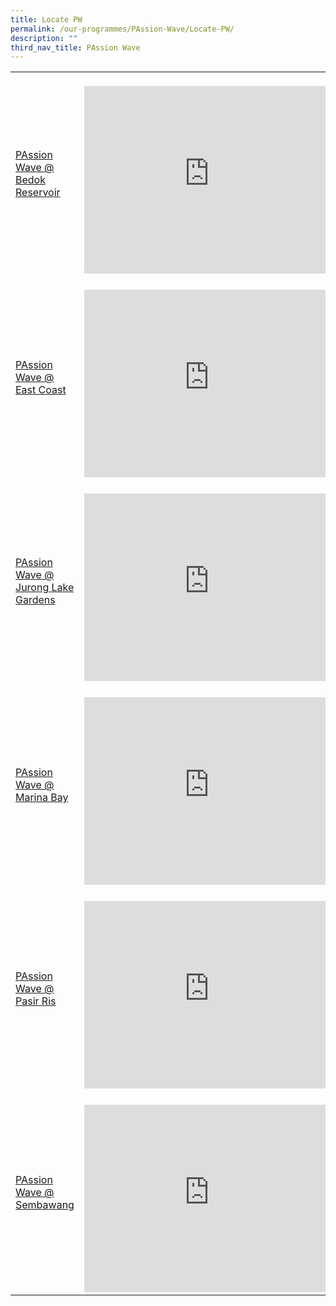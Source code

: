 ```yaml
---
title: Locate PW
permalink: /our-programmes/PAssion-Wave/Locate-PW/
description: ""
third_nav_title: PAssion Wave
---
```

|| |  |
| -------- | -------- | -------- |
| [PAssion Wave @ Bedok Reservoir](/our-programmes/PAssion-Wave/PAssionWaVe-BedokReservoir)     |  <br><iframe src="https://www.google.com/maps/embed?pb=!1m18!1m12!1m3!1d3988.7253030693355!2d103.93052831525594!3d1.3411720619756347!2m3!1f0!2f0!3f0!3m2!1i1024!2i768!4f13.1!3m3!1m2!1s0x31da3d46effffff9%3A0xcb45e7b544630ce4!2sPAssion%20WaVe%20%40%20Bedok%20Reservoir!5e0!3m2!1sen!2ssg!4v1679281352453!5m2!1sen!2ssg" width="400" height="300" style="border:0;" allowfullscreen="" loading="lazy"></iframe><br>  | 
| [PAssion Wave @ East Coast]( /our-programmes/PAssion-Wave/PAssionWaVe-EastCoast)  |  <br><iframe src="https://www.google.com/maps/embed?pb=!1m18!1m12!1m3!1d3988.7728775070177!2d103.95026841525588!3d1.3116582620611066!2m3!1f0!2f0!3f0!3m2!1i1024!2i768!4f13.1!3m3!1m2!1s0x31da22dc7e65fef5%3A0x25d1e14fbf0db682!2sPAssion%20Wave%20%40%20East%20Coast!5e0!3m2!1sen!2ssg!4v1679281287408!5m2!1sen!2ssg" width="400" height="300" style="border:0;" allowfullscreen="" loading="lazy"></iframe><br>   |      
| [PAssion Wave @ Jurong Lake Gardens]( /our-programmes/PAssion-Wave/PAssionWaVe-JurongLakeGardens)    | <br><iframe src="https://www.google.com/maps/embed?pb=!1m18!1m12!1m3!1d3988.727990210806!2d103.72512201525585!3d1.3395223619804415!2m3!1f0!2f0!3f0!3m2!1i1024!2i768!4f13.1!3m3!1m2!1s0x31da0f50a4f56051%3A0xa49acc37d2f6a9cb!2sPAssion%20Wave%20%40%20Jurong%20Lake%20Gardens!5e0!3m2!1sen!2ssg!4v1679281395646!5m2!1sen!2ssg" width="400" height="300" style="border:0;" allowfullscreen="" loading="lazy"></iframe><br>   |      
| [PAssion Wave @ Marina Bay](/our-programmes/PAssion-Wave/PAssioWaVe-MarinaBay)   | <br><iframe src="https://www.google.com/maps/embed?pb=!1m18!1m12!1m3!1d3988.799271990012!2d103.86498861525594!3d1.2949938621087411!2m3!1f0!2f0!3f0!3m2!1i1024!2i768!4f13.1!3m3!1m2!1s0x31da19acc66909d1%3A0x7d9a65a759e856fc!2sPAssion%20Wave%20%40%20Marina%20Bay!5e0!3m2!1sen!2ssg!4v1679281430192!5m2!1sen!2ssg" width="400" height="300" style="border:0;" allowfullscreen="" loading="lazy"></iframe><br>   |      
| [PAssion Wave @ Pasir Ris](/our-programmes/PAssion-Wave/PAssionWaVe-PasirRis)   | <br><iframe src="https://www.google.com/maps/embed?pb=!1m18!1m12!1m3!1d3988.6528984462266!2d103.94117071525574!3d1.3848834618464227!2m3!1f0!2f0!3f0!3m2!1i1024!2i768!4f13.1!3m3!1m2!1s0x31da3dc12aaaaaab%3A0x9fe6d6c08637ca25!2sPAssion%20Wave%20%40%20Pasir%20Ris!5e0!3m2!1sen!2ssg!4v1679281468468!5m2!1sen!2ssg" width="400" height="300" style="border:0;" allowfullscreen="" loading="lazy"></iframe><br>  |      
| [PAssion Wave @ Sembawang](/our-programmes/PAssion-Wave/PAssionWaVe-Sembawang)     | <br><iframe src="https://www.google.com/maps/embed?pb=!1m18!1m12!1m3!1d3988.5251371406466!2d103.84179971525555!3d1.4588237616207658!2m3!1f0!2f0!3f0!3m2!1i1024!2i768!4f13.1!3m3!1m2!1s0x31da14bfaffffff9%3A0x1e27d8492057334d!2sPAssion%20Wave%20%40%20Sembawang!5e0!3m2!1sen!2ssg!4v1679281504505!5m2!1sen!2ssg" width="400" height="300" style="border:0;" allowfullscreen="" loading="lazy"></iframe><br>